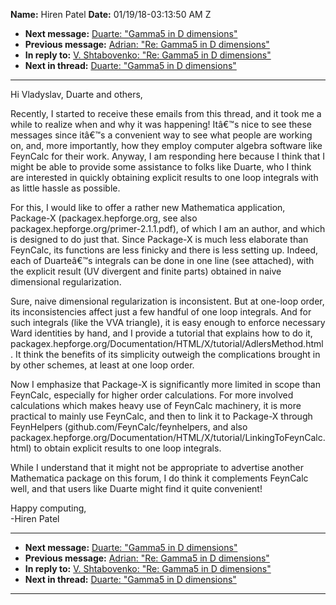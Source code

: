 **Name:** Hiren Patel
**Date:** 01/19/18-03:13:50 AM Z

  - **Next message:** [Duarte: "Gamma5 in D dimensions"](1383.html)
  - **Previous message:** [Adrian: "Re: Gamma5 in D
    dimensions"](1381.html)
  - **In reply to:** [V. Shtabovenko: "Re: Gamma5 in D
    dimensions"](1376.html)
  - **Next in thread:** [Duarte: "Gamma5 in D dimensions"](1378.html)

-----

Hi Vladyslav, Duarte and others,  

Recently, I started to receive these emails from this thread, and it
took me a while to realize when and why it was happening\! Itâ€™s nice
to see these messages since itâ€™s a convenient way to see what people
are working on, and, more importantly, how they employ computer algebra
software like FeynCalc for their work. Anyway, I am responding here
because I think that I might be able to provide some assistance to folks
like Duarte, who I think are interested in quickly obtaining explicit
results to one loop integrals with as little hassle as possible.  

For this, I would like to offer a rather new Mathematica application,
Package-X (packagex.hepforge.org, see also
packagex.hepforge.org/primer-2.1.1.pdf), of which I am an author, and
which is designed to do just that. Since Package-X is much less
elaborate than FeynCalc, its functions are less finicky and there is
less setting up. Indeed, each of Duarteâ€™s integrals can be done in one
line (see attached), with the explicit result (UV divergent and finite
parts) obtained in naive dimensional regularization.  

Sure, naive dimensional regularization is inconsistent. But at one-loop
order, its inconsistencies affect just a few handful of one loop
integrals. And for such integrals (like the VVA triangle), it is easy
enough to enforce necessary Ward identities by hand, and I provide a
tutorial that explains how to do it,
packagex.hepforge.org/Documentation/HTML/X/tutorial/AdlersMethod.html.
It think the benefits of its simplicity outweigh the complications
brought in by other schemes, at least at one loop order.  

Now I emphasize that Package-X is significantly more limited in scope
than FeynCalc, especially for higher order calculations. For more
involved calculations which makes heavy use of FeynCalc machinery, it is
more practical to mainly use FeynCalc, and then to link it to Package-X
through FeynHelpers (github.com/FeynCalc/feynhelpers, and also
packagex.hepforge.org/Documentation/HTML/X/tutorial/LinkingToFeynCalc.html)
to obtain explicit results to one loop integrals.  

While I understand that it might not be appropriate to advertise another
Mathematica package on this forum, I do think it complements FeynCalc
well, and that users like Duarte might find it quite convenient\!  

Happy computing,  
\-Hiren Patel  

-----

  - **Next message:** [Duarte: "Gamma5 in D dimensions"](1383.html)
  - **Previous message:** [Adrian: "Re: Gamma5 in D
    dimensions"](1381.html)
  - **In reply to:** [V. Shtabovenko: "Re: Gamma5 in D
    dimensions"](1376.html)
  - **Next in thread:** [Duarte: "Gamma5 in D dimensions"](1378.html)

-----

